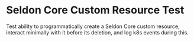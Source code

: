 # Seldon Core Custom Resource Test

Test ability to programmatically create a Seldon Core custom resource,
interact minimally with it before its deletion, and log k8s events during this.

